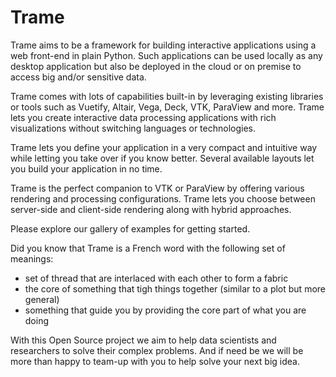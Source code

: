 # Trame

Trame aims to be a framework for building interactive applications using a web front-end in plain Python. Such applications can be used locally as any desktop application but also be deployed in the cloud or on premise to access big and/or sensitive data.

Trame comes with lots of capabilities built-in by leveraging existing libraries or tools such as Vuetify, Altair, Vega, Deck, VTK, ParaView and more. Trame lets you create interactive data processing applications with rich visualizations without switching languages or technologies.

Trame lets you define your application in a very compact and intuitive way while letting you take over if you know better. Several available layouts let you build your application in no time.

Trame is the perfect companion to VTK or ParaView by offering various rendering and processing configurations. Trame lets you choose between server-side and client-side rendering along with hybrid approaches.

Please explore our gallery of examples for getting started.

Did you know that Trame is a French word with the following set of meanings:
- set of thread that are interlaced with each other to form a fabric
- the core of something that tigh things together (similar to a plot but more general)
- something that guide you by providing the core part of what you are doing

With this Open Source project we aim to help data scientists and researchers to solve their complex problems. And if need be we will be more than happy to team-up with you to help solve your next big idea.
